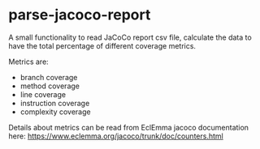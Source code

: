 # parse-jacoco-report

A small functionality to read JaCoCo report csv file, calculate the data to have the total percentage of different coverage metrics.

Metrics are:

* branch coverage
* method coverage
* line coverage
* instruction coverage
* complexity coverage

Details about metrics can be read from EclEmma jacoco documentation here: https://www.eclemma.org/jacoco/trunk/doc/counters.html
